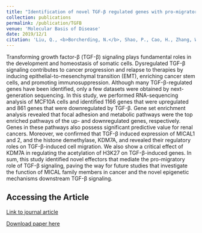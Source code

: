 ```yaml
---
title: "Identification of novel TGF-β regulated genes with pro-migratory roles."
collection: publications
permalink: /publication/TGFB
venue: 'Molecular Basis of Disease'
date: 2019/12/1
citation: 'Liu, Q., <b>Borcherding, N.</b>, Shao, P., Cao, H., Zhang, W., & Qi, H. Novel effectors mediating the pro-migratory role of TGF-beta signaling. Molecular Basis of Disease 2019.'
---
```


Transforming growth factor-β (TGF-β) signaling plays fundamental roles in the development and homeostasis of somatic cells. Dysregulated TGF-β signaling contributes to cancer progression and relapse to therapies by inducing epithelial-to-mesenchymal transition (EMT), enriching cancer stem cells, and promoting immunosuppression. Although many TGF-β-regulated genes have been identified, only a few datasets were obtained by next-generation sequencing. In this study, we performed RNA-sequencing analysis of MCF10A cells and identified 1166 genes that were upregulated and 861 genes that were downregulated by TGF-β. Gene set enrichment analysis revealed that focal adhesion and metabolic pathways were the top enriched pathways of the up- and downregulated genes, respectively. Genes in these pathways also possess significant predictive value for renal cancers. Moreover, we confirmed that TGF-β induced expression of MICAL1 and 2, and the histone demethylase, KDM7A, and revealed their regulatory roles on TGF-β-induced cell migration. We also show a critical effect of KDM7A in regulating the acetylation of H3K27 on TGF-β-induced genes. In sum, this study identified novel effectors that mediate the pro-migratory role of TGF-β signaling, paving the way for future studies that investigate the function of MICAL family members in cancer and the novel epigenetic mechanisms downstream TGF-β signaling.

Accessing the Article
----
[Link to journal article](https://www.sciencedirect.com/science/article/abs/pii/S0925443919302601)

[Download paper here](https://ncborcherding.github.io/files/TGFB.pdf)





